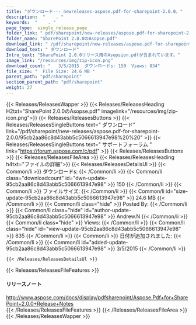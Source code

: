 ```yaml
---
title: "ダウンロード--- newreleases-aspose.pdf-for-sharepoint-2.0.0。" 
description:  "    . " 
keywords:  "    . " 
page_type:  single_release_page
folder_link: " pdf/sharepoint/new-releases/aspose.pdf-for-sharepoint-2.0.0/"
folder_name: "SharePoint 2.0.0のAsopse.pdf"
download_link: " /pdf/sharepoint/new-releases/aspose.pdf-for-sharepoint-2.0.0/95cb2aa86c8d43abb5c5066613947e98"
download_text: " ダウンロード"
Intro_text: "SharePoint 2.0.0リリース用のAsopsion.pdfが含まれています。"
image_link: "/resources/img/zip-icon.png"
download_count: "   3/5/2015  ダウンロードs: 150  Views: 834"
file_size: "  File Size: 24.6 MB "
parent_path: "pdf/sharepoint"
section_parent_path: "pdf/sharepoint"
weight: 27
---
```


{{< Releases/ReleasesWapper >}}
  {{< Releases/ReleasesHeading H2txt="SharePoint 2.0.0のAsopse.pdf" imagelink="/resources/img/zip-icon.png">}}
  {{< Releases/ReleasesButtons >}}
    {{< Releases/ReleasesSingleButtons text=" ダウンロード" link="/pdf/sharepoint/new-releases/aspose.pdf-for-sharepoint-2.0.0/95cb2aa86c8d43abb5c5066613947e98%20%20" >}}
    {{< Releases/ReleasesSingleButtons text=" サポートフォーラム " link="https://forum.aspose.com/c/pdf" >}}
  {{< Releases/ReleasesButtons >}}
  {{< Releases/ReleasesFileArea >}}
    {{< Releases/ReleasesHeading h4txt="ファイルの詳細">}}
    {{< Releases/ReleasesDetailsUl >}}
            {{< Common/li  >}} ダウンロードs: {{< /Common/li >}} 
      {{< Common/li class="downloadcount" id="dwn-update-95cb2aa86c8d43abb5c5066613947e98" >}} 150 {{< /Common/li >}} 
      {{< Common/li  >}} ファイルサイズ: {{< /Common/li >}} 
      {{< Common/li id="size-update-95cb2aa86c8d43abb5c5066613947e98" >}} 24.6 MB {{< /Common/li >}} 
      {{< Common/li  class="hide" >}} Posted By: {{< /Common/li >}} 
      {{< Common/li class="hide" id="author-update-95cb2aa86c8d43abb5c5066613947e98" >}} Andrew.N {{< /Common/li >}} 
      {{< Common/li class="hide"  >}} Views: {{< /Common/li >}} 
      {{< Common/li class="hide" id="view-update-95cb2aa86c8d43abb5c5066613947e98" >}} 835 {{< /Common/li >}} 
      {{< Common/li  >}} 日付が追加されました: {{< /Common/li >}} 
      {{< Common/li id="added-update-95cb2aa86c8d43abb5c5066613947e98" >}} 3/5/2015 {{< /Common/li >}} 

    {{< /Releases/ReleasesDetailsUl >}}

  {{< Releases/ReleasesFileFeatures >}}
      <h4>リリースノート</h4><div><a href="http://www.aspose.com/docs/display/pdfsharepoint/Aspose.Pdf+for+SharePoint+2.0.0+Release+Notes">http://www.aspose.com/docs/display/pdfsharepoint/Aspose.Pdf+for+SharePoint+2.0.0+Release+Notes</a></div>
  {{< /Releases/ReleasesFileFeatures >}}
 {{< /Releases/ReleasesFileArea >}}
{{< /Releases/ReleasesWapper >}}


